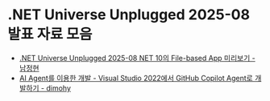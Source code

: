 # .NET Universe Unplugged 2025-08 발표 자료 모음

- [.NET Universe Unplugged 2025-08 NET 10의 File-based App 미리보기 - 남정현](unplugged-2025-08-rkttu.pptx)
- [AI Agent를 이용한 개발 - Visual Studio 2022에서 GitHub Copilot Agent로 개발하기 - dimohy ](unplugged-2025-08-dimohy.pdf)
